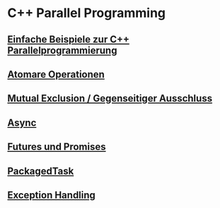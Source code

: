 # C++ Parallel Programming

## [Einfache Beispiele zur C++ Parallelprogrammierung](Programs/01_SimpleThreading/Readme.md)

## [Atomare Operationen](Programs/02_Atomic/Readme.md)

## [Mutual Exclusion / Gegenseitiger Ausschluss](Programs/03_MutualExclusion/Readme.md)

## [Async](Programs/04_Async/Readme.md)

## [Futures und Promises](Programs/05_FuturesPromises/Readme.md)

## [PackagedTask](Programs/06_PackagedTask/Readme.md)

## [Exception Handling](Programs/07_ExceptionHandling/Readme.md)

